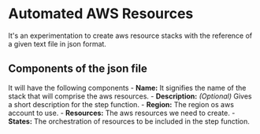 # Automated AWS Resources
It's an experimentation to create aws resource stacks with the reference of a given text file in json format.

## Components of the json file
It will have the following components
    - __Name:__ It signifies the name of the stack that will comprise the aws resources.
    - __Description:__ _(Optional)_ Gives a short description for the step function.
    - __Region:__ The region os aws account to use.
    - __Resources:__ The aws resources we need to create.
    - __States:__ The orchestration of resources to be included in the step function.

